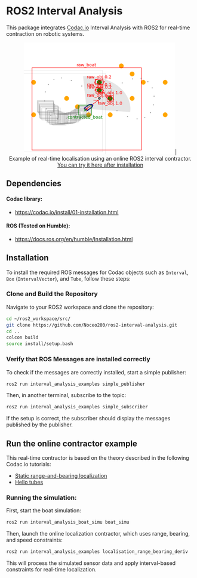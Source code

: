 # ROS2 Interval Analysis

This package integrates [Codac.io](https://codac.io/) Interval Analysis with ROS2 for real-time contraction on robotic systems.

<div style="text-align: center;">
<img src="result.png" alt="image" style="max-height: 300px;">|
<br> Example of real-time localisation using an online ROS2 interval contractor.
<br> <a href="#run-the-online-contractor-example">You can try it here after installation</a> 
</div>

## Dependencies

#### Codac library:

* https://codac.io/install/01-installation.html

#### ROS (Tested on Humble):

* https://docs.ros.org/en/humble/Installation.html

## Installation

To install the required ROS messages for Codac objects such as `Interval`, `Box` (`IntervalVector`), and `Tube`, follow these steps:

### Clone and Build the Repository

Navigate to your ROS2 workspace and clone the repository:

```bash
cd ~/ros2_workspace/src/
git clone https://github.com/Noceo200/ros2-interval-analysis.git
cd ..
colcon build
source install/setup.bash
```

### Verify that ROS Messages are installed correctly
To check if the messages are correctly installed, start a simple publisher:
```bash
ros2 run interval_analysis_examples simple_publisher
```
Then, in another terminal, subscribe to the topic:
```bash
ros2 run interval_analysis_examples simple_subscriber
```
If the setup is correct, the subscriber should display the messages published by the publisher.

## Run the online contractor example

This real-time contractor is based on the theory described in the following Codac.io tutorials:
* <a href="https://codac.io/tutorial/03-static-rangebearing/index.html">Static range-and-bearing localization</a> 
* <a href="https://codac.io/tutorial/05-tubes/index.html">Hello tubes</a>


### Running the simulation:
First, start the boat simulation:
```bash
ros2 run interval_analysis_boat_simu boat_simu
```
Then, launch the online localization contractor, which uses range, bearing, and speed constraints:
```bash
ros2 run interval_analysis_examples localisation_range_bearing_deriv
```
This will process the simulated sensor data and apply interval-based constraints for real-time localization.

